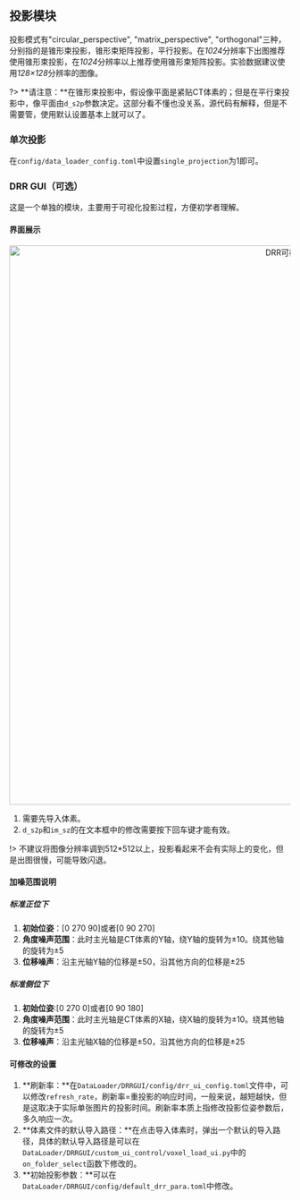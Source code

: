 ## 投影模块
投影模式有"circular_perspective", "matrix_perspective", "orthogonal"三种，分别指的是锥形束投影，锥形束矩阵投影，平行投影。在*1024*分辨率下出图推荐使用锥形束投影，在*1024*分辨率以上推荐使用锥形束矩阵投影。实验数据建议使用*128×128*分辨率的图像。

?> **请注意：**在锥形束投影中，假设像平面是紧贴CT体素的；但是在平行束投影中，像平面由`d_s2p`参数决定。这部分看不懂也没关系，源代码有解释，但是不需要管，使用默认设置基本上就可以了。

### 单次投影
在`config/data_loader_config.toml`中设置`single_projection`为1即可。

### DRR GUI（可选）
这是一个单独的模块，主要用于可视化投影过程，方便初学者理解。

#### 界面展示
<div style="text-align: center;">  <img src="asset\数据加载\DRRGUI.png" alt="DRR可视化界面" width=1000"></div>

1. 需要先导入体素。
2. `d_s2p`和`im_sz`的在文本框中的修改需要按下回车键才能有效。
   
!> 不建议将图像分辨率调到512*512以上，投影看起来不会有实际上的变化，但是出图很慢，可能导致闪退。


#### 加噪范围说明
##### 标准正位下
1. **初始位姿**：[0 270 90]或者[0 90 270]
2. **角度噪声范围**：此时主光轴是CT体素的Y轴，绕Y轴的旋转为±10。绕其他轴的旋转为±5
3. **位移噪声**：沿主光轴Y轴的位移是±50，沿其他方向的位移是±25

##### 标准侧位下
1. **初始位姿**:[0 270 0]或者[0 90 180]
2. **角度噪声范围**：此时主光轴是CT体素的X轴，绕X轴的旋转为±10。绕其他轴的旋转为±5
3. **位移噪声**：沿主光轴X轴的位移是±50，沿其他方向的位移是±25

#### 可修改的设置
1. **刷新率：**在`DataLoader/DRRGUI/config/drr_ui_config.toml`文件中，可以修改`refresh_rate`，刷新率=重投影的响应时间，一般来说，越短越快，但是这取决于实际单张图片的投影时间。刷新率本质上指修改投影位姿参数后，多久响应一次。
2. **体素文件的默认导入路径：**在点击导入体素时，弹出一个默认的导入路径，具体的默认导入路径是可以在`DataLoader/DRRGUI/custom_ui_control/voxel_load_ui.py`中的`on_folder_select`函数下修改的。
3. **初始投影参数：**可以在`DataLoader/DRRGUI/config/default_drr_para.toml`中修改。